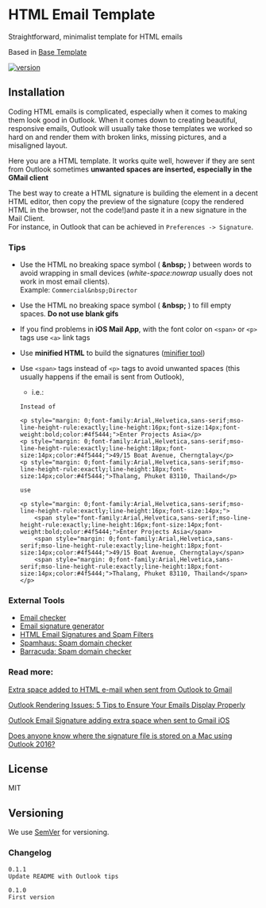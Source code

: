 
# HTML Email Template

Straightforward, minimalist template for HTML emails

Based in [Base Template](https://www.goodemailcode.com/email-code/template.html)

[![version](https://img.shields.io/badge/version-0.1.1-yellow.svg)](https://semver.org)

## Installation

Coding HTML emails is complicated, especially when it comes to making them look good in Outlook. When it comes down to creating beautiful, responsive emails, Outlook will usually take those templates we worked so hard on and render them with broken links, missing pictures, and a misaligned layout.

Here you are a HTML template. It works quite well, however if they are sent from Outlook sometimes **unwanted spaces are inserted, especially in the GMail client**

The best way to create a HTML signature is building the element in a decent HTML editor, then copy the preview of the signature (copy the rendered HTML in the browser, not the code!)and paste it in a new signature in the Mail Client.  
For instance, in Outlook that can be achieved in `Preferences -> Signature`.

  

### Tips

-   Use the HTML no breaking space symbol ( **&****n****b****s****p;** ) between words to avoid wrapping in small devices (_white-space:nowrap_ usually does not work in most email clients).  
    Example: `Commercial&nbsp;Director`
-   Use the HTML no breaking space symbol ( **&****n****b****s****p;** )  to fill empty spaces. **Do not use blank gifs**
-   If you find problems in **iOS Mail App**, with the font color on `<span>` or `<p>` tags use `<a>` link tags
-   Use **minified HTML** to build the signatures ([minifier tool](https://codebeautify.org/htmlviewer))
-   Use `<span>` tags instead of `<p>` tags to avoid unwanted spaces (this usually happens if the email is sent from Outlook),

	-	 i.e.: 

		
        Instead of 

        <p style="margin: 0;font-family:Arial,Helvetica,sans-serif;mso-line-height-rule:exactly;line-height:16px;font-size:14px;font-weight:bold;color:#4f5444;">Enter Projects Asia</p>
        <p style="margin: 0;font-family:Arial,Helvetica,sans-serif;mso-line-height-rule:exactly;line-height:18px;font-size:14px;color:#4f5444;">49/15 Boat Avenue, Cherngtalay</p>
        <p style="margin: 0;font-family:Arial,Helvetica,sans-serif;mso-line-height-rule:exactly;line-height:18px;font-size:14px;color:#4f5444;">Thalang, Phuket 83110, Thailand</p>
	
        use

        <p style="margin: 0;font-family:Arial,Helvetica,sans-serif;mso-line-height-rule:exactly;line-height:16px;font-size:14px;">
            <span style="font-family:Arial,Helvetica,sans-serif;mso-line-height-rule:exactly;line-height:16px;font-size:14px;font-weight:bold;color:#4f5444;">Enter Projects Asia</span>
            <span style="margin: 0;font-family:Arial,Helvetica,sans-serif;mso-line-height-rule:exactly;line-height:18px;font-size:14px;color:#4f5444;">49/15 Boat Avenue, Cherngtalay</span>
            <span style="margin: 0;font-family:Arial,Helvetica,sans-serif;mso-line-height-rule:exactly;line-height:18px;font-size:14px;color:#4f5444;">Thalang, Phuket 83110, Thailand</span>
        </p>
  

### External  Tools

-   [Email checker](https://www.htmlemailcheck.com/check/)
-   [Email signature generator](https://www.mail-signatures.com/signature-generator/)
-   [HTML Email Signatures and Spam Filters](https://emailsignaturerescue.com/support/general-faq/html-email-signatures-and-spam-filters)
-   [Spamhaus: Spam domain checker](https://check.spamhaus.org/)
-   [Barracuda: Spam domain checker](https://www.barracudacentral.org/lookups/lookup-reputation)

### Read more:

[Extra space added to HTML e-mail when sent from Outlook to Gmail](https://stackoverflow.com/questions/15122625/extra-space-added-to-html-e-mail-when-sent-from-outlook-to-gmail)

[Outlook Rendering Issues: 5 Tips to Ensure Your Emails Display Properly](https://medium.com/email-design/outlook-rendering-issues-5-tips-to-ensure-your-emails-display-properly-9520b2456166)

[Outlook Email Signature adding extra space when sent to Gmail iOS](https://litmus.com/community/discussions/8758-outlook-email-signature-adding-extra-space-when-sent-to-gmail-ios)

[Does anyone know where the signature file is stored on a Mac using Outlook 2016?](https://answers.microsoft.com/en-us/outlook_com/forum/all/does-anyone-know-where-the-signature-file-is/b65a9400-70e9-4670-a641-8f148ece5ca0)

## License

MIT

## Versioning

We use [SemVer](http://semver.org/) for versioning.

### Changelog

    0.1.1
    Update README with Outlook tips
      
    0.1.0
    First version
